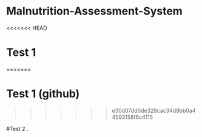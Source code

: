 # Malnutrition-Assessment-System
<<<<<<< HEAD
# Test 1
=======
# Test 1 (github)
>>>>>>> e30d07dd0de328cac34d9bb0a44593158f6c4115

#Test 2 .